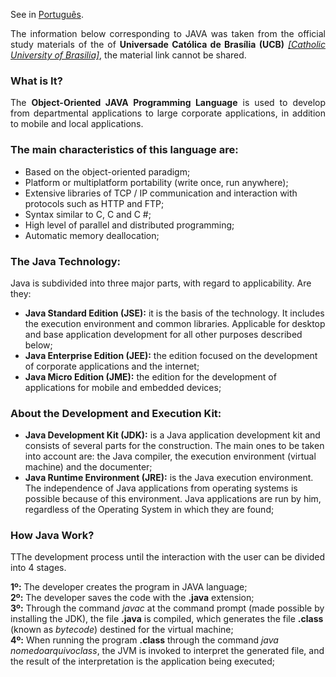 <p align="justify">See in <a href="https://github.com/KevinyTeixeira/Programming-Learn/blob/JAVA-Branch/JAVA/Sobre%20o%20JAVA.md">Português</a>.

<p align="justify">The information below corresponding to JAVA was taken from the official study materials of the of <b>Universade Católica de Brasília (UCB)</b> <i><a href="https://ucb.catolica.edu.br/portal/">[Catholic University of Brasilia]</a></i>, the material link cannot be shared.</p>

### What is It?

<p align="justify">The <b>Object-Oriented JAVA Programming Language</b> is used to develop from departmental applications to large corporate applications, in addition to mobile and local applications.</p>

### The main characteristics of this language are:
- Based on the object-oriented paradigm;
- Platform or multiplatform portability (write once, run anywhere);
- Extensive libraries of TCP / IP communication and interaction with protocols such as HTTP and FTP;
- Syntax similar to C, C and C #;
- High level of parallel and distributed programming;
- Automatic memory deallocation;

### The Java Technology:
Java is subdivided into three major parts, with regard to applicability. Are they:
- **Java Standard Edition (JSE):** it is the basis of the technology. It includes the execution environment and common libraries. Applicable for desktop and base application development for all other purposes described below;
- **Java Enterprise Edition (JEE):** the edition focused on the development of corporate applications and the internet;
- **Java Micro Edition (JME):** the edition for the development of applications for mobile and embedded devices;

### About the Development and Execution Kit:
- **Java Development Kit (JDK):** is a Java application development kit and consists of several parts for the construction. The main ones to be taken into account are: the Java compiler, the execution environment (virtual machine) and the documenter;
- **Java Runtime Environment (JRE):** is the Java execution environment. The independence of Java applications from operating systems is possible because of this environment. Java applications are run by him, regardless of the Operating System in which they are found;

### How Java Work?
TThe development process until the interaction with the user can be divided into 4 stages.

**1º:** The developer creates the program in JAVA language;</br>
**2º:** The developer saves the code with the **.java** extension;</br>
**3º:** Through the command *javac* at the command prompt (made possible by installing the JDK), the file **.java** is compiled, which generates the file **.class** (known as *bytecode*) destined for the virtual machine;</br>
**4º:** When running the program **.class** through the command *java nomedoarquivoclass*, the JVM is invoked to interpret the generated file, and the result of the interpretation is the application being executed;
